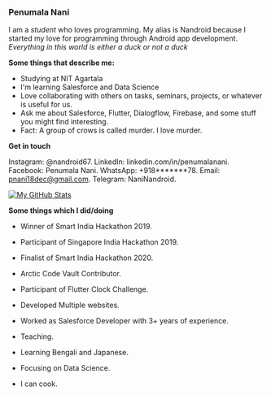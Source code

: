 
### Penumala Nani

I am a _student_ who loves programming. My alias is Nandroid because I started my love for programming through Android app development. 
_Everything in this world is either a duck or not a duck_

**Some things that describe me:**

- Studying at NIT Agartala
- I'm learning Salesforce and Data Science
- Love collaborating with others on tasks, seminars, projects, or whatever is useful for us.
- Ask me about Salesforce, Flutter, Dialogflow, Firebase, and some stuff you might find interesting.
- Fact: A group of crows is called murder. I love murder.

**Get in touch**

Instagram: @nandroid67.
LinkedIn: linkedin.com/in/penumalanani.
Facebook: Penumala Nani.
WhatsApp: +918*******78.
Email: pnani18dec@gmail.com.
Telegram: NaniNandroid.

[![My GitHub Stats](https://github-readme-stats.vercel.app/api?username=nani67)](https://github.com/nani67/github-readme-stats)

**Some things which I did/doing**

- Winner of Smart India Hackathon 2019.
- Participant of Singapore India Hackathon 2019.
- Finalist of Smart India Hackathon 2020.
- Arctic Code Vault Contributor.
- Participant of Flutter Clock Challenge.
- Developed Multiple websites.
- Worked as Salesforce Developer with 3+ years of experience.
- Teaching.

- Learning Bengali and Japanese.
- Focusing on Data Science.
- I can cook.
